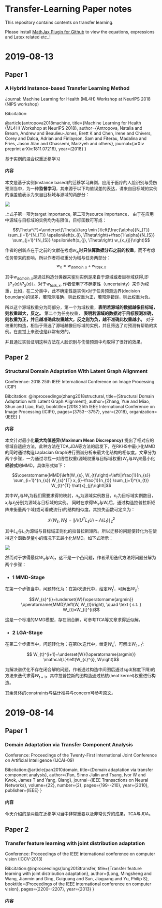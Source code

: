 # Transfer-Learning Paper notes
This repository contains contents on transfer learning.

Please install [MathJax Plugin for Github](https://chrome.google.com/webstore/detail/mathjax-plugin-for-github/ioemnmodlmafdkllaclgeombjnmnbima/related) to view the equations, expressions and Latex related etc..!

# 2019-08-13

## Paper 1

### A Hybrid Instance-based Transfer Learning Method 

Journal: Machine Learning for Health (ML4H) Workshop at NeurIPS 2018 (NIPS workshop)

Bibcitation:

@article{antropova2018machine,
  title={Machine Learning for Health (ML4H) Workshop at NeurIPS 2018},
  author={Antropova, Natalia and Bream, Andrew and Beaulieu-Jones, Brett K and Chen, Irene and Chivers, Corey and Dalca, Adrian and Finlayson, Sam and Fiterau, Madalina and Fries, Jason Alan and Ghassemi, Marzyeh and others},
  journal={arXiv preprint arXiv:1811.07216},
  year={2018}
}

基于实例的混合权重迁移学习

#### 内容

本文是基于实例(instance based)的迁移学习典例，应用于医疗的人脸识别与受伤预测当中，为一种**监督学习**，其来源于以下均值误差的表达，讲来自目标域的实例的误差值表示为来自目标域与源域的两部分：


![](http://latex2png.com/pngs/60dd81cb69610f718cdcbf8be180a001.png)
<!--
\begin{aligned} \mathbb{E}_{x \sim P_{T}}[\underbrace{\mathcal{L}(\mathcal{A}(x), y)}_{\epsilon(x)}] &=\int \epsilon(x) P_{T}(x) d x=\int \epsilon(x) \underbrace{\left[\alpha+(1-\alpha) \frac{P_{S}(x)}{P_{S}(x)}\right]}_{=1} P_{T}(x) d x \\ &=\alpha \mathbb{E}_{x \sim P_{T}}[\epsilon(x)]+(1-\alpha) \mathbb{E}_{x \sim P_{S}}\left[\epsilon(x) \frac{P_{T}(x)}{P_{S}(x)}\right] 
\end{aligned} -->

上式子第一项为target importance, 第二项为source importance， 由于在应用中源域与目标域的实例均为有限值，目标函数可写成：

$$\Theta^{*}=\underset{\Theta}{\arg \min }\left(\frac{\alpha}{N_{T}} \sum_{i=1}^{N_{T}} \epsilon\left(x_{i}, \Theta\right)+\frac{1-\alpha}{N_{S}} \sum_{j=1}^{N_{S}} \epsilon\left(x_{j}, \Theta\right) w_{x_{j}}\right)$$

作者的创新点在于之前的文献在考虑$w_{x_j}$时**只估算数据分布之前的权重**，而不考虑任务带来的影响，所以作者将权重分为域与任务两部分：
$$w_x = w_{domain,x} + w_{task,x}$$

其中$w_{domain,x}$是通过构造分类器来鉴别实例是来自于源域或者目标域获得,即（$P_T(x)/P_S(x)$）。对于$w_{task,x}$, 作者使用了不确定性（uncertainty）来作为权重，比如，在二分类中，此不确定性是实例$x$对于任务预测边界(decision boundary)的误差，若预测准确，则此权重为正，若预测错误，则此权重为负。

所以这个源域权重分为两部分，第一个为域权重，**表明若源域的数据越像目标域，则权重越大，反之。** 第二个为任务权重， **表明若源域的数据对于目标预测准确，则权重为正，并且越准确此权重越大，反之则为负，越不准确此权重越小。** 对于权重的构造，相当于筛选了源域越像目标域的实例，并且筛选了对预测有帮助的实例。在直觉上来说也是非常有效的。

并且通过实验证明这种方法在人脸识别与伤情预测中均取得了很好的效果。

## Paper 2
### Structural Domain Adaptation With Latent Graph Alignment
Conference: 2018 25th IEEE International Conference on Image Processing (ICIP)

Bibcitation:
@inproceedings{zhang2018structural,
  title={Structural Domain Adaptation with Latent Graph Alignment},
  author={Zhang, Yue and Miao, Shun and Liao, Rui},
  booktitle={2018 25th IEEE International Conference on Image Processing (ICIP)},
  pages={3753--3757},
  year={2018},
  organization={IEEE}
}

#### 内容

本文针对最小化**最大均值差异(Maximum Mean Discrepancy)** 提出了相对应的领域自适应方法，此种方法在TCA,JDA等方法的启发下，在RKHS中最小化MMD的同时通过构造Laplacian Graph进行图谱分析来最大化结构的相似度。文章分为两个步骤，一为通过寻找一对线性权重(源域权重与目标域权重)$W_s$与$W_t$来最小化**经验式**的MMD，具体形式如下：

$$\operatorname{MMD}\left(W_{s}, W_{t}\right)=\left\|\frac{1}{n_{s}} \sum_{i=1}^{n_{s}} W_{s}^{T} x_{i}-\frac{1}{n_{t}} \sum_{j=1}^{n_{t}} W_{t}^{T} \hat{x}_{j}\right\|$$

其中$W_s$与$W_t$为我们需要求得的映射，$n_s$为源域实例数目，$n_t$为目标域实例数目，$x_i$与$\hat{x}_j$分别为源域与目标域的实例。 同时在求得$W_s$与$W_t$后，通过构造拉普拉斯矩阵来衡量两个域(或可看成流行)的结构相似度。其损失函数可定义为：

$$\mathcal{L}\left(W_{s}, W_{t}\right)=\left\|\Lambda\left(U^{T} L_{s} U\right)-\Lambda\left(L_{t}\right)\right\|_{2}^{2}$$

其中$L_s$与$L_t$为源域与目标域正则化的拉普拉斯矩阵。所以迁移的问题便转化为在使得这个函数尽量小的情况下去最小化MMD。如下式所示：

![](http://latex2png.com/pngs/bcf2c2f955ade71ba547032ee8bd74f8.png)

然而对于求得最优$W_s$与$W_t$，这不是一个凸问题，作者采用迭代方法将问题分解为两个步骤：

- ###  1 MMD-Stage
在第一个步骤当中，问题转化为：在第$i$次迭代中，给定$W_t^i$，可解出$W_s^i$:

$$W_{s}^{i}=\underset{W}{\operatorname{argmin}} \operatorname{MMD}\left(W, W_{t}\right), \quad \text { s.t. } W_{t}=W_{t}^{i}$$

这是一个标准的MMD模型，存在闭合解，可参考TCA等文章求得近似解。

- ###  2 LGA-Stage
在第二个步骤当中，问题转化为：在第$i$次迭代中，给定$W_s^i$，可解出$W_{t+1}^i$:

$$ W_{t}^{i+1}=\underset{W}{\operatorname{argmin}} \mathcal{L}\left(W_{s}^{i}, W\right)$$

为解决谱优化不存在闭合解的问题，作者通过构造中间图后通过sgd(梯度下降)的方法来迭代求得$W_{t+1}$。其中拉普拉斯的图构造通过热核(heat kernel)权重进行构造。

其余具体的constraints与估计推导与concern可参考原文。

# 2019-08-14

## Paper 1

### Domain Adaptation via Transfer Component Analysis

Conference: Proceedings of the Twenty-First International Joint Conference on Artificial Intelligence (IJCAI-09)

Bibcitation:@article{pan2010domain,
  title={Domain adaptation via transfer component analysis},
  author={Pan, Sinno Jialin and Tsang, Ivor W and Kwok, James T and Yang, Qiang},
  journal={IEEE Transactions on Neural Networks},
  volume={22},
  number={2},
  pages={199--210},
  year={2010},
  publisher={IEEE}
}

#### 内容

今天介绍的是两篇在迁移学习当中非常重要以及非常优秀的成果，TCA与JDA。


## Paper 2

### Transfer feature learning with joint distribution adaptation

Conference: Proceedings of the IEEE international conference on computer vision (ICCV-2013)

Bibcitation:@inproceedings{long2013transfer,
  title={Transfer feature learning with joint distribution adaptation},
  author={Long, Mingsheng and Wang, Jianmin and Ding, Guiguang and Sun, Jiaguang and Yu, Philip S},
  booktitle={Proceedings of the IEEE international conference on computer vision},
  pages={2200--2207},
  year={2013}
}

#### 内容
